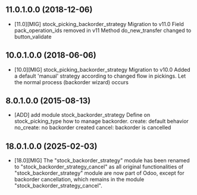 ## 11.0.1.0.0 (2018-12-06)

- \[11.0\]\[MIG\] stock_picking_backorder_strategy Migration to v11.0
  Field pack_operation_ids removed in v11 Method do_new_transfer changed
  to button_validate

## 10.0.1.0.0 (2018-06-06)

- \[10.0\]\[MIG\] stock_picking_backorder_strategy Migration to v10.0
  Added a default 'manual' strategy according to changed flow in
  pickings. Let the normal process (backorder wizard) occurs

## 8.0.1.0.0 (2015-08-13)

- \[ADD\] add module stock_backorder_strategy Define on
  stock_picking_type how to manage backorder. create: default behavior
  no_create: no backorder created cancel: backorder is cancelled

## 18.0.1.0.0 (2025-02-03)

- \[18.0\]\[MIG\] The "stock_backorder_strategy" module has been renamed to "stock_backorder_strategy_cancel" as all original functionalities of "stock_backorder_strategy" module are now part of Odoo, except for backorder cancellation, which remains in the module "stock_backorder_strategy_cancel".
